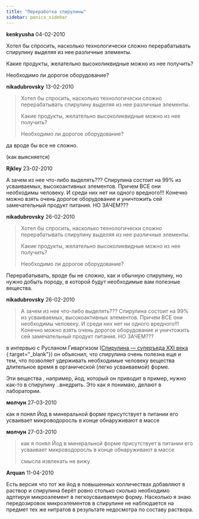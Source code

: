 ```yaml
---
title: "Переработка спирулины"
sidebar: ponics_sidebar
---
```


**kenkyusha** 04-02-2010

Хотел бы спросить, насколько технологически сложно перерабатывать спирулину выделяя из нее различные элементы. 

Какие продукты, желательно высоколиквидные можно из нее получить? 

Необходимо ли дорогое оборудование? 


**nikadubrovsky** 13-02-2010

> Хотел бы спросить, насколько технологически сложно перерабатывать спирулину выделяя из нее различные элементы. 
> 
> Какие продукты, желательно высоколиквидные можно из нее получить? 
> 
> Необходимо ли дорогое оборудование? 

да вроде бы все не сложно. 

(как выясняется)


**Rjkley** 23-02-2010

А зачем из нее что-либо выделять??? Спирулина состоит на 99% из усваиваемых, высокоактивных элементов. Причем ВСЕ они необходимы человеку. И среди них нет ни одного вредного!!! Конечно можно взять очень дорогое оборудование и уничтожить сей замечательный продукт питания. НО ЗАЧЕМ???


**nikadubrovsky** 26-02-2010

> Хотел бы спросить, насколько технологически сложно перерабатывать спирулину выделяя из нее различные элементы. 
> 
> Какие продукты, желательно высоколиквидные можно из нее получить? 
> 
> Необходимо ли дорогое оборудование? 

Перерабатывать, вроде бы не сложно, как и обычную спирулину, но нужно добыть породу, в которой будут необходимые вам полезные вещества.


**nikadubrovsky** 26-02-2010

> А зачем из нее что-либо выделять??? Спирулина состоит на 99% из усваиваемых, высокоактивных элементов. Причем ВСЕ они необходимы человеку. И среди них нет ни одного вредного!!! Конечно можно взять очень дорогое оборудование и уничтожить сей замечательный продукт питания. НО ЗАЧЕМ???

в интервью с Русланом Гиваргизом ([Спирулина — суперъеда XXI века ](http://www.ponics.ru/2010/02/spirulina_-_super-eda/){:target="_blank"}) он объяснил, что спирулина очень полезна еще и тем, что позволяет удерживать необходимые человеку вещества длительное время в органической (легко усваиваемой) форме. 

Эти вещества , например, йод, который он приводит в пример, нужно как-то в спирулину ..внедрить. Это как я понимаю, делают в лаборатории.


**молчун** 27-03-2010

как я понял Йод в минеральной форме присутствует в питании его усваивает микроводоросль в конце обнаруживают в массе


**молчун** 27-03-2010

> как я понял Йод в минеральной форме присутствует в питании его усваивает микроводоросль в конце обнаруживают в массе
> 
> смысла извлекать не вижу 



**Arquan** 11-04-2010

Есть версия что тот же йод в повышенных колличествах добавляют в раствор и спирулина берёт ровно столько сколько необходимо адптируя микроэлемент в легкоусваиваемую форму. Насколько я знаю передозировок микроэлементов в спирулине не наблюдается на предмет тех же нитратов в результате недосмотра по составу раствора.


